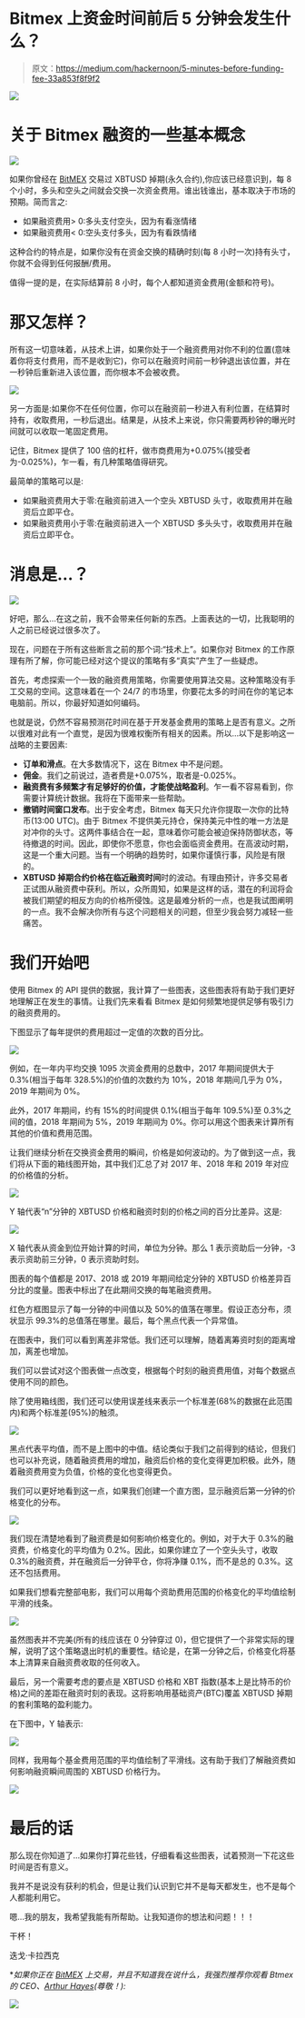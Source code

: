 # Bitmex 上资金时间前后 5 分钟会发生什么？

> 原文：<https://medium.com/hackernoon/5-minutes-before-funding-fee-33a853f8f9f2>

![](img/7b2abbf6e4330e0ee34e28b1683f6d34.png)

# 关于 Bitmex 融资的一些基本概念

![](img/350660b9653f486298e5a8a7219e806f.png)

如果你曾经在 [BitMEX](https://medium.com/u/94b52ae5502e?source=post_page-----33a853f8f9f2--------------------------------) 交易过 XBTUSD 掉期(永久合约),你应该已经意识到，每 8 个小时，多头和空头之间就会交换一次资金费用。谁出钱谁出，基本取决于市场的预期。简而言之:

*   如果融资费用> 0:多头支付空头，因为有看涨情绪
*   如果融资费用< 0:空头支付多头，因为有看跌情绪

这种合约的特点是，如果你没有在资金交换的精确时刻(每 8 小时一次)持有头寸，你就不会得到任何报酬/费用。

值得一提的是，在实际结算前 8 小时，每个人都知道资金费用(金额和符号)。

# 那又怎样？

所有这一切意味着，从技术上讲，如果你处于一个融资费用对你不利的位置(意味着你将支付费用，而不是收到它)，你可以在融资时间前一秒钟退出该位置，并在一秒钟后重新进入该位置，而你根本不会被收费。

![](img/a672ae2be491b8b7c6925a95ca276242.png)

另一方面是:如果你不在任何位置，你可以在融资前一秒进入有利位置，在结算时持有，收取费用，一秒后退出。结果是，从技术上来说，你只需要两秒钟的曝光时间就可以收取一笔固定费用。

记住，Bitmex 提供了 100 倍的杠杆，做市商费用为+0.075%(接受者为-0.025%)，乍一看，有几种策略值得研究。

最简单的策略可以是:

*   如果融资费用大于零:在融资前进入一个空头 XBTUSD 头寸，收取费用并在融资后立即平仓。
*   如果融资费用小于零:在融资前进入一个 XBTUSD 多头头寸，收取费用并在融资后立即平仓。

# 消息是…？

![](img/8cc8aa6d52bc72205f9f4433583d15d5.png)

好吧，那么…在这之前，我不会带来任何新的东西。上面表达的一切，比我聪明的人之前已经说过很多次了。

现在，问题在于所有这些断言之前的那个词:“技术上”。如果你对 Bitmex 的工作原理有所了解，你可能已经对这个提议的策略有多“真实”产生了一些疑虑。

首先，考虑探索一个一致的融资费用策略，你需要使用算法交易。这种策略没有手工交易的空间。这意味着在一个 24/7 的市场里，你要花太多的时间在你的笔记本电脑前。所以，你最好知道如何编码。

也就是说，仍然不容易预测花时间在基于开发基金费用的策略上是否有意义。之所以很难对此有一个直觉，是因为很难权衡所有相关的因素。所以…以下是影响这一战略的主要因素:

*   **订单和滑点**。在大多数情况下，这在 Bitmex 中不是问题。
*   **佣金**。我们之前说过，造者费是+0.075%，取者是-0.025%。
*   **融资费有多频繁才有足够好的价值，才能使战略盈利**。乍一看不容易看到，你需要计算统计数据。我将在下面带来一些帮助。
*   **撤销时间窗口发布**。出于安全考虑，Bitmex 每天只允许你提取一次你的比特币(13:00 UTC)。由于 Bitmex 不提供美元持仓，保持美元中性的唯一方法是对冲你的头寸。这两件事结合在一起，意味着你可能会被迫保持防御状态，等待撤退的时间。因此，即使你不愿意，你也会面临资金费用。在高波动时期，这是一个重大问题。当有一个明确的趋势时，如果你谨慎行事，风险是有限的。
*   **XBTUSD 掉期合约价格在临近融资时间**时的波动。有理由预计，许多交易者正试图从融资费中获利。所以，众所周知，如果是这样的话，潜在的利润将会被我们期望的相反方向的价格所侵蚀。这是最难分析的一点，也是我试图阐明的一点。我不会解决你所有与这个问题相关的问题，但至少我会努力减轻一些痛苦。

# 我们开始吧

使用 Bitmex 的 API 提供的数据，我计算了一些图表，这些图表将有助于我们更好地理解正在发生的事情。让我们先来看看 Bitmex 是如何频繁地提供足够有吸引力的融资费用的。

下图显示了每年提供的费用超过一定值的次数的百分比。

![](img/7b26ec18cf21d8e9e6a3c391d84c81af.png)

例如，在一年内平均交换 1095 次资金费用的总数中，2017 年期间提供大于 0.3%(相当于每年 328.5%)的价值的次数约为 10%，2018 年期间几乎为 0%，2019 年期间为 0%。

此外，2017 年期间，约有 15%的时间提供 0.1%(相当于每年 109.5%)至 0.3%之间的值，2018 年期间为 5%，2019 年期间为 0%。你可以用这个图表来计算所有其他的价值和费用范围。

让我们继续分析在交换资金费用的瞬间，价格是如何波动的。为了做到这一点，我们将从下面的箱线图开始，其中我们汇总了对 2017 年、2018 年和 2019 年对应的价格值的分析。

![](img/7ec97342b228ba40bcaafe8db871339b.png)

Y 轴代表“n”分钟的 XBTUSD 价格和融资时刻的价格之间的百分比差异。这是:

![](img/edb98441d2e7fc6df1042b1453c4af09.png)

X 轴代表从资金到位开始计算的时间，单位为分钟。那么 1 表示资助后一分钟，-3 表示资助前三分钟，0 表示资助时刻。

图表的每个值都是 2017、2018 或 2019 年期间给定分钟的 XBTUSD 价格差异百分比的度量。图表中标出了在此期间交换的每笔融资费用。

红色方框图显示了每一分钟的中间值以及 50%的值落在哪里。假设正态分布，须状显示 99.3%的总值落在哪里。最后，每个黑点代表一个异常值。

在图表中，我们可以看到离差非常低。我们还可以理解，随着离筹资时刻的距离增加，离差也增加。

我们可以尝试对这个图表做一点改变，根据每个时刻的融资费用值，对每个数据点使用不同的颜色。

除了使用箱线图，我们还可以使用误差线来表示一个标准差(68%的数据在此范围内)和两个标准差(95%)的触须。

![](img/e9d295e37f0375288f2ea6b1e5fa6206.png)

黑点代表平均值，而不是上图中的中值。结论类似于我们之前得到的结论，但我们也可以补充说，随着融资费用的增加，融资后价格的变化变得更加积极。此外，随着融资费用变为负值，价格的变化也变得更负。

我们可以更好地看到这一点，如果我们创建一个直方图，显示融资后第一分钟的价格变化的分布。

![](img/2f91bc91b5b4084540bc94d90137875c.png)

我们现在清楚地看到了融资费是如何影响价格变化的。例如，对于大于 0.3%的融资费，价格变化的平均值为 0.2%。因此，如果你建立了一个空头头寸，收取 0.3%的融资费，并在融资后一分钟平仓，你将净赚 0.1%，而不是总的 0.3%。这还不包括费用。

如果我们想看完整部电影，我们可以用每个资助费用范围的价格变化的平均值绘制平滑的线条。

![](img/d8d517f349a1bb906732f6dbb93e9a50.png)

虽然图表并不完美(所有的线应该在 0 分钟穿过 0)，但它提供了一个非常实际的理解，说明了这个策略退出时机的重要性。结论是，在第一分钟之后，价格变化将基本上清算来自融资费收取的任何收入。

最后，另一个需要考虑的要点是 XBTUSD 价格和 XBT 指数(基本上是比特币的价格)之间的差距在融资时刻的表现。这将影响用基础资产(BTC)覆盖 XBTUSD 掉期的套利策略的盈利能力。

在下图中，Y 轴表示:

![](img/76e53abf8c7dcce0144ccfefa71eb11f.png)

同样，我用每个基金费用范围的平均值绘制了平滑线。这有助于我们了解融资费如何影响融资瞬间周围的 XBTUSD 价格行为。

![](img/a9b91d13719ebfc24e339956b9bcd66c.png)

# 最后的话

那么现在你知道了…如果你打算花些钱，仔细看看这些图表，试着预测一下花这些时间是否有意义。

我并不是说没有获利的机会，但是让我们认识到它并不是每天都发生，也不是每个人都能利用它。

嗯…我的朋友，我希望我能有所帮助。让我知道你的想法和问题！！！

干杯！

迭戈·卡拉西克

**如果你正在* [*BitMEX*](https://medium.com/u/94b52ae5502e?source=post_page-----33a853f8f9f2--------------------------------) *上交易，并且不知道我在说什么，我强烈推荐你观看 Btmex 的 CEO、*[*Arthur Hayes*](https://medium.com/u/b8b32531d77?source=post_page-----33a853f8f9f2--------------------------------)*(尊敬！):*

![](img/2763065a5239862d6cfc1fce89df76c7.png)